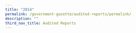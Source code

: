 ```yaml
---
title: "2014"
permalink: /government-gazette/audited-reports/permalink/
description: ""
third_nav_title: Audited Reports
---
```

